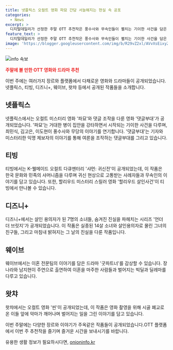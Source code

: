 ```yaml
---
title: 넷플릭스 오컬트 영화 파묘 간담 서늘해지는 현실 속 공포
categories:
  - News
excerpt: >
  디지털데일리가 선정한 주말 OTT 추천작은 풍수사와 무속인들이 펼치는 기이한 사건을 담은 파묘, 댓글 조작에 휘말린 기자의 이야기를 다룬 댓글부대, 귀신현상에 시달리는 이야기까지 전반적으로 오컬트한 소재의 작품들로 영화와 다큐멘터리가 포함되어 있습니다. 또한, 이혼 변호사의 이야기를 담은 굿파트너와 영화 촬영 중 악마가 깨어나는 과정을 그린 씬도 추천되었습니다. OTT 서비스별 다양한 작품들을 통해 다채로운 주말을 보내보세요.
feature_text: >
  디지털데일리가 선정한 주말 OTT 추천작은 풍수사와 무속인들이 펼치는 기이한 사건을 담은 파묘, 댓글 조작에 휘말린 기자의 이야기를 다룬 댓글부대, 귀신현상에 시달리는 이야기까지 전반적으로 오컬트한 소재의 작품들로 영화와 다큐멘터리가 포함되어 있습니다. 또한, 이혼 변호사의 이야기를 담은 굿파트너와 영화 촬영 중 악마가 깨어나는 과정을 그린 씬도 추천되었습니다. OTT 서비스별 다양한 작품들을 통해 다채로운 주말을 보내보세요.
image: 'https://blogger.googleusercontent.com/img/b/R29vZ2xl/AVvXsEixyZcFfHzMRdzZMjFBmAUKJYCLCGyLL1o632UiGVXcaFdKo_bkvkuCioo0uUKlGfBVcT3P84aROyZIXSBEx3Aw5nCQ3pTgDom1WDC4m8eifvWiAmWEEVb4x6G_l8C0QH225ldMjyaFvpxGEBGNO37VmDTDMHGhJPq73UglMfDca1-0aw/s1600/blogspot.png'
---
```


<p><img src="https://blogger.googleusercontent.com/img/b/R29vZ2xl/AVvXsEixyZcFfHzMRdzZMjFBmAUKJYCLCGyLL1o632UiGVXcaFdKo_bkvkuCioo0uUKlGfBVcT3P84aROyZIXSBEx3Aw5nCQ3pTgDom1WDC4m8eifvWiAmWEEVb4x6G_l8C0QH225ldMjyaFvpxGEBGNO37VmDTDMHGhJPq73UglMfDca1-0aw/s1600/blogspot.png" alt="info 속보" /></p>

<p><b><span style="color: #ee2323;">주말에 볼 만한 OTT 영화와 드라마 추천</span></b></p>

<p>이번 주에는 여러가지 장르와 플랫폼에서 다채로운 영화와 드라마들이 공개되었습니다. 넷플릭스, 티빙, 디즈니+, 웨이브, 왓챠 등에서 공개된 작품들을 소개합니다. </p>

<h2 data-ke-size="size26">넷플릭스</h2>

<p>넷플릭스에서는 오컬트 미스터리 영화 '파묘'와 댓글 조작을 다룬 영화 '댓글부대'가 공개되었습니다. '파묘'는 거대한 병이 집안을 강타하면서 시작되는 기이한 사건을 다루며, 최민식, 김고은, 이도현이 풍수사와 무당의 이야기를 연기합니다. '댓글부대'는 기자와 미스터리한 익명 제보자의 이야기를 통해 여론을 조작하는 댓글부대를 그리고 있습니다.</p>

<h2 data-ke-size="size26">티빙</h2>

<p>티빙에서는 K-웰메이드 오컬트 다큐멘터리 '샤먼: 귀신전'이 공개되었는데, 이 작품은 한국 문화와 민족의 샤머니즘을 다루며 귀신 현상으로 고통받는 사례자들과 무속인의 이야기를 담고 있습니다. 또한, 할리우드 미스터리 스릴러 영화 '할리우드 살인사건'이 티빙에서 만나볼 수 있습니다.</p>

<h2 data-ke-size="size26">디즈니+</h2>

<p>디즈니+에서는 살인 용의자가 된 7명의 소녀들, 숨겨진 진실을 파헤치는 시리즈 '언더 더 브릿지'가 공개되었습니다. 이 작품은 실종된 14살 소녀와 살인용의자로 몰린 그녀의 친구들, 그리고 마침내 밝혀지는 그 날의 진실을 다룬 작품입니다.</p>

<h2 data-ke-size="size26">웨이브</h2>

<p>웨이브에서는 이혼 전문팀의 이야기를 담은 드라마 '굿파트너'를 감상할 수 있습니다. 장나라와 남지현이 주연으로 출연하여 이혼을 마주한 사람들과 벌어지는 빅딜과 딜레마를 다루고 있습니다.</p>

<h2 data-ke-size="size26">왓챠</h2>

<p>왓챠에서는 오컬트 영화 '씬'이 공개되었는데, 이 작품은 영화 촬영을 위해 시골 폐교로 온 이들 앞에 악마가 깨어나며 벌어지는 일을 그린 이야기를 담고 있습니다. </p>

<p>이번 주말에는 다양한 장르와 이야기가 주옥같은 작품들이 공개되었습니다.OTT 플랫폼에서 이번 주 추천작을 즐기며 즐거운 시간을 보내시기를 바랍니다. </p>
유용한 생활 정보가 필요하시다면, <a href="https://onioninfo.kr" rel="dofollow">onioninfo.kr</a>


